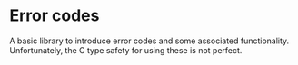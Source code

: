 # Error codes

A basic library to introduce error codes and some associated 
functionality. Unfortunately, the C type safety for using 
these is not perfect.